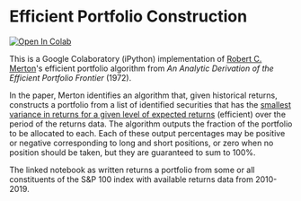# Efficient Portfolio Construction

[![Open In Colab](https://colab.research.google.com/assets/colab-badge.svg)](https://colab.research.google.com/drive/1SLOCZVNzx8zMBftkt5v8KA3CwtHMlguU?usp=sharing)

This is a Google Colaboratory (iPython) implementation of [Robert C. Merton](https://en.wikipedia.org/wiki/Robert_C._Merton)'s efficient portfolio algorithm from *An Analytic Derivation of the Efficient Portfolio Frontier* (1972).

In the paper, Merton identifies an algorithm that, given historical returns, constructs a portfolio from a list of identified securities that has the <ins>smallest variance in returns for a given level of expected returns</ins> (efficient) over the period of the returns data. The algorithm outputs the fraction of the portfolio to be allocated to each. Each of these output percentages may be positive or negative corresponding to long and short positions, or zero when no position should be taken, but they are guaranteed to sum to 100%.

The linked notebook as written returns a portfolio from some or all constituents of the S&P 100 index with available returns data from 2010-2019.
